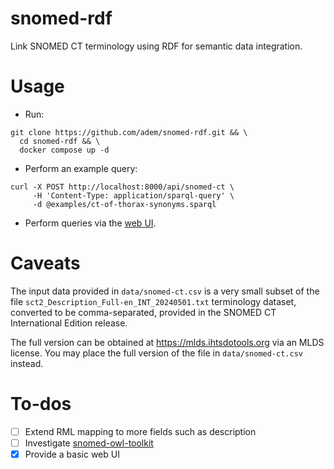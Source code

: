 # snomed-rdf
Link SNOMED CT terminology using RDF for semantic data integration.

# Usage
- Run:
```
git clone https://github.com/adem/snomed-rdf.git && \
  cd snomed-rdf && \
  docker compose up -d
```
- Perform an example query:
```
curl -X POST http://localhost:8000/api/snomed-ct \
     -H 'Content-Type: application/sparql-query' \
     -d @examples/ct-of-thorax-synonyms.sparql
```
- Perform queries via the [web UI](http://localhost:3000).

# Caveats
The input data provided in `data/snomed-ct.csv` is a very small subset of the file `sct2_Description_Full-en_INT_20240501.txt` terminology dataset, converted to be comma-separated, provided in the SNOMED CT International Edition release.

The full version can be obtained at https://mlds.ihtsdotools.org via an MLDS license. You may place the full version of the file in `data/snomed-ct.csv` instead.

# To-dos
- [ ] Extend RML mapping to more fields such as description
- [ ] Investigate [snomed-owl-toolkit](https://github.com/IHTSDO/snomed-owl-toolkit)
- [x] Provide a basic web UI
